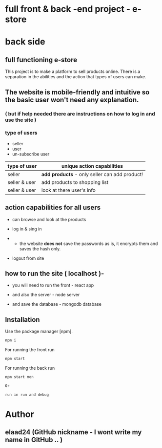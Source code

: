 # full front & back -end project - e-store

# back side

## full functioning e-store

This project is to make a platform to sell products online.
There is a separation in the abilities and the action that types of users can make.

## The website is mobile-friendly and intuitive so the basic user won't need any explanation.

### ( but if help needed there are instructions on how to log in and use the site )

### type of users

- seller
- user
- un-subscribe user

| type of user  | unique action capabilities                      |
| ------------- | ----------------------------------------------- |
| seller        | **add products** - only seller can add product! |
| seller & user | add products to shopping list                   |
| seller & user | look at there user's info                       |

## action capabilities for all users

- can browse and look at the products ​
- log in & sing in
- - the website **does not** save the passwords as is, it encrypts them and saves the hash only.

- logout from site

## how to run the site ( localhost )-

- you will need to run the front - react app
- and also the server - node server

- and save the database - mongodb database

## Installation

Use the package manager [npm].

```bash
npm i

```

For running the front run

```bash
npm start
```

For running the back run

```bash
npm start mon

Or

run in run and debug
```

# Author

## elaad24 (GitHub nickname - I wont write my name in GitHub .. )
